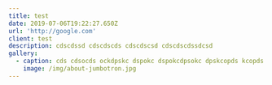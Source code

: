 ```yaml
---
title: test
date: 2019-07-06T19:22:27.650Z
url: 'http://google.com'
client: test
description: cdscdssd cdscdscds cdscdscsd cdscdscdssdcsd
gallery:
  - caption: cds cdsocds ockdpskc dspokc dspokcdpsokc dpskcopds kcopds kcpdkoscds pkcds
    image: /img/about-jumbotron.jpg
---
```



